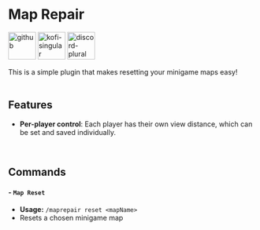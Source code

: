 # **Map Repair**
<p>
  <a href="https://github.com/Wyzebb/MapRepair"><img alt="github" height="56"
        src="https://cdn.jsdelivr.net/npm/@intergrav/devins-badges@3/assets/cozy/available/github_vector.svg"></a>
  <a href="https://ko-fi.com/wyzebb"><img alt="kofi-singular" height="56" src="https://cdn.jsdelivr.net/npm/@intergrav/devins-badges@3/assets/cozy/donate/kofi-singular_vector.svg"></a>
  <a href="https://discord.gg/akbd8EPSgr"><img alt="discord-plural" height="56" src="https://cdn.jsdelivr.net/npm/@intergrav/devins-badges@3/assets/cozy/social/discord-plural_vector.svg"></a>
</p>
This is a simple plugin that makes resetting your minigame maps easy!
<br/><br/>

## **Features**
- **Per-player control**: Each player has their own view distance, which can be set and saved individually.

<br/>

## **Commands**
#### - `Map Reset`
- **Usage:** `/maprepair reset <mapName>`
- Resets a chosen minigame map
